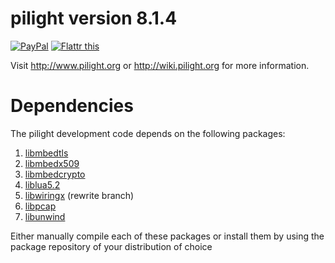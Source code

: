 pilight version 8.1.4
=======
<a class="donate" href="https://www.paypal.com/cgi-bin/webscr?cmd=_donations&business=curlymoo1%40gmail%2ecom&lc=US&item_name=curlymoo&no_note=0&currency_code=USD&bn=PP%2dDonationsBF%3abtn_donate_SM%2egif%3aNonHostedGuest" target="_blank">
<img alt="PayPal" title="PayPal" border="0" src="https://www.paypalobjects.com/en_US/i/btn/btn_donate_SM.gif" style="max-width:100%;"></a>
<a href="https://flattr.com/submit/auto?user_id=pilight&url=http%3A%2F%2Fwww.pilight.org" target="_blank"><img src="http://api.flattr.com/button/flattr-badge-large.png" alt="Flattr this" title="Flattr this" border="0"></a>

Visit http://www.pilight.org or http://wiki.pilight.org for more information.

# Dependencies
The pilight development code depends on the following packages:

1. [libmbedtls](https://github.com/ARMmbed/mbedtls)
2. [libmbedx509](https://github.com/ARMmbed/mbedtls)
3. [libmbedcrypto](https://github.com/ARMmbed/mbedtls)
4. [liblua5.2](https://github.com/lua/lua)
5. [libwiringx](https://github.com/wiringx/wiringx) (rewrite branch)
6. [libpcap](http://www.tcpdump.org/release/)
7. [libunwind](http://download.savannah.nongnu.org/releases/libunwind/)

Either manually compile each of these packages or install them by using the package repository of your distribution of choice
